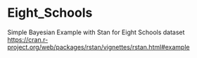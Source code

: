 # Eight_Schools
Simple Bayesian Example with Stan for Eight Schools dataset <br/>
https://cran.r-project.org/web/packages/rstan/vignettes/rstan.html#example
